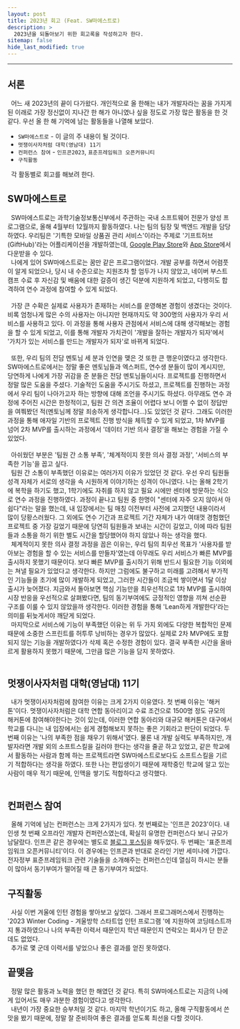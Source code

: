 ```yaml
---
layout: post
title: 2023년 회고 (Feat. SW마에스트로)
description: >
  2023년을 되돌아보기 위한 회고록을 작성하고자 한다.
sitemap: false
hide_last_modified: true
---
```


---

## 서론

&nbsp; 어느 새 2023년의 끝이 다가왔다. 개인적으로 올 한해는 내가 개발자라는 꿈을 가지게 된 이래로 가장 정신없이 지나간 한 해가 아니였나 싶을 정도로 가장 많은 활동을 한 것 같다. 우선 올 한 해 기억에 남는 활동들을 나열해 보았다.

- `SW마에스트로` - 이 글의 주 내용이 될 것이다.
- `멋쟁이사자처럼 대학(영남대) 11기`
- `컨퍼런스 참여` - `인프콘2023`, `표준프레임워크 오픈커뮤니티`
- `구직활동`

&nbsp; 각 활동별로 회고를 해보려 한다.

## SW마에스트로

&nbsp; SW마에스트로는 과학기술정보통신부에서 주관하는 국내 소프트웨어 전문가 양성 프로그램으로, 올해 4월부터 12월까지 활동하였다. 나는 팀의 팀장 및 백엔드 개발을 담당하였다. 우리팀은 '기특한 모바일 상품권 관리 서비스'이라는 주제로 '기프트허브(GiftHub)'라는 어플리케이션을 개발하였는데,  [Google Play Store](https://play.google.com/store/apps/details?id=org.swmaestro.repl.GiftHub)와 [App Store](https://apps.apple.com/th/app/%EA%B8%B0%ED%94%84%ED%8A%B8%ED%97%88%EB%B8%8C-%EA%B8%B0%ED%8A%B9%ED%95%9C-%EB%AA%A8%EB%B0%94%EC%9D%BC-%EC%83%81%ED%92%88%EA%B6%8C-%EA%B4%80%EB%A6%AC-%EC%84%9C%EB%B9%84%EC%8A%A4/id6450826402)에서 다운받을 수 있다.<br>
&nbsp; 나에게 있어 SW마에스트로는 꿈만 같은 프로그램이었다. 개발 공부를 하면서 어렴풋이 알게 되었으나, 당시 내 수준으로는 지원조차 할 엄두가 나지 않았고, 네이버 부스트캠프 수료 후 자신감 및 배움에 대한 갈증이 생긴 덕분에 지원하게 되었고, 다행히도 합격하여 연수 과정에 참여할 수 있게 되었다.<br><br>
&nbsp; 가장 큰 수확은 실제로 사용자가 존재하는 서비스를 운영해본 경험이 생겼다는 것이다. 비록 엄청나게 많은 수의 사용자는 아니지만 현재까지도 약 300명의 사용자가 우리 서비스를 사용하고 있다. 이 과정을 통해 사용자 관점에서 서비스에 대해 생각해보는 경험을 할 수 있게 되었고, 이를 통해 개발자 가치관이 '개발을 잘하는 개발자가 되자'에서 '가치가 있는 서비스를 만드는 개발자가 되자'로 바뀌게 되었다.<br><br>
&nbsp; 또한, 우리 팀의 전담 멘토님 세 분과 인연을 맺은 것 또한 큰 행운이였다고 생각한다. SW마에스트로에서는 정말 좋은 멘토님들과 엑스퍼트, 연수생 분들이 많이 계시지만, 당연하게 나에게 가장 귀감을 준 분들은 전담 멘토님들이시다. 프로젝트를 진행하면서 정말 많은 도움을 주셨다. 기술적인 도움을 주시기도 하셨고, 프로젝트를 진행하는 과정에서 우리 팀이 나아가고자 하는 방향에 대해 조언을 주시기도 하셨다. 아무래도 연수 과정에 주어진 시간은 한정적이고, 팀원 간 의견 조율이 어렵다 보니 어쩔 수 없이 정답만을 여쭤봤던 적(멘토님께 정말 죄송하게 생각합니다...)도 있었던 것 같다. 그래도 이러한 과정을 통해 애자일 기반의 프로젝트 진행 방식을 체득할 수 있게 되었고, 1차 MVP를 넘어 2차 MVP를 출시하는 과정에서 '데이터 기반 의사 결정'을 해보는 경험을 가질 수 있었다.<br><br>
&nbsp; 아쉬웠던 부분은 '팀원 간 소통 부족', '체계적이지 못한 의사 결정 과정', '서비스의 부족한 기능'을 꼽고 싶다.<br>
&nbsp; 팀원 간 소통이 부족했던 이유로는 여러가지 이유가 있었던 것 같다. 우선 우리 팀원들 성격 자체가 서로의 생각을 속 시원하게 이야기하는 성격이 아니였다. 나는 올해 2학기에 복학을 하기도 했고, 1학기에도 자취를 하지 않고 필요 시에만 센터에 방문하는 식으로 연수 과정을 진행하였다. 과정이 끝나고 팀원 중 한명이 "센터에 자주 오지 않아서 아쉽다"라는 말을 했는데, 내 입장에서는 팀 매칭 이전부터 사전에 고지했던 내용이라서 많이 당황스러웠다. 그 외에도 연수 기간과 프로젝트 기간 자체가 내가 여태껏 경험했던 프로젝트 중 가장 길었기 때문에 당연히 팀원들과 보내는 시간이 길었고, 이에 따라 팀원들과 소통을 하기 위한 별도 시간을 할당했어야 하지 않았나 하는 생각을 했다.<br>
&nbsp; 체계적이지 못한 의사 결정 과정을 꼽은 이유는, 우리 팀의 최우선 목표가 '사용자를 받아보는 경험을 할 수 있는 서비스를 만들자'였는데 아무래도 우리 서비스가 빠른 MVP를 출시하지 못했기 때문이다. 보다 빠른 MVP를 출시하기 위해 반드시 필요한 기능 이외에는 쳐낼 필요가 있었다고 생각한다. 하지만 그럼에도 불구하고 미래를 고려해서 부가적인 기능들을 초기에 많이 개발하게 되었고, 그러한 시간들이 조금씩 쌓이면서 1달 이상 출시가 늦어졌다. 지금와서 돌아보면 핵심 기능만을 최우선적으로 1차 MVP를 출시하여 시장 반응을 우선적으로 살펴봤다면, 팀의 동기부여에도 긍정적인 영향을 끼쳐 선순환 구조를 이룰 수 있지 않았을까 생각한다. 이러한 경험을 통해 'Lean하게 개발한다'라는 의미를 뒤늦게서야 깨닫게 되었다.<br>
&nbsp; 마지막으로 서비스에 기능이 부족했던 이유는 위 두 가지 외에도 다양한 복합적인 문제 때문에 소중한 스프린트를 허투루 낭비하는 경우가 많았다. 실제로 2차 MVP에도 포함되지 않는 기능을 개발하였다가 삭제 혹은 수정한 경험이 있다. 결국 부족한 시간을 올바르게 활용하지 못했기 때문에, 그만큼 많은 기능을 담지 못하였다.<br><br>

## 멋쟁이사자처럼 대학(영남대) 11기

&nbsp; 내가 멋쟁이사자처럼에 참여한 이유는 크게 2가지 이유였다. 첫 번째 이유는 '해커톤'이다. 멋쟁이사자처럼은 대학 연합 동아리이고 수료 조건으로 1500명 정도 규모의 해커톤에 참여해야한다는 것이 있는데, 이러한 연합 동아리와 대규모 해커톤은 대구에서 학교를 다니는 내 입장에서는 쉽게 경험해보지 못하는 좋은 기회라고 판단이 되었다. 두 번째 이유는 '나의 부족한 점을 채우기 위해서'였다. 물론 내 개발 실력도 부족하지만, 개발자라면 개발 외의 소프트스킬을 길러야 한다는 생각을 줄곧 하고 있었고, 같은 학교에서 활동하는 사람과 함께 하는 프로젝트라면 SW마에스트로보다도 소프트스킬을 기르기 적합하다는 생각을 하였다. 또한 나는 편입생이기 때문에 재학중인 학교에 알고 있는 사람이 매우 적기 때문에, 인맥을 쌓기도 적합하다고 생각했다.<br><br>

## 컨퍼런스 참여

&nbsp; 올해 기억에 남는 컨퍼런스는 크게 2가지가 있다. 첫 번째로는 '인프콘 2023'이다. 내 인생 첫 번째 오프라인 개발자 컨퍼런스였는데, 확실히 유명한 컨퍼런스다 보니 규모가 남달랐다. 인프콘 같은 경우에는 별도로 [블로그 포스팅](https://jinlee.kr/essay/2023-08-28-infcon2023-review/)을 해두었다. 두 번째는 '표준프레임워크 오픈커뮤니티'이다. 이 경우에는 인프콘과 반대로 온라인 기반 세미나에 가깝다. 전자정부 표준프레임워크 관련 기술들을 소개해주는 컨퍼런스인데 열심히 하시는 분들이 많아서 동기부여가 떨어질 때 큰 동기부여가 되었다.

## 구직활동

&nbsp; 사실 이번 겨울에 인턴 경험을 쌓아보고 싶었다. 그래서 프로그래머스에서 진행하는 '2023 Winter Coding - 겨울방학 스타트업 인턴 프로그램
'에 지원하여 코딩테스트까지 통과하였으나 나의 부족한 이력서 때문인지 학년 때문인지 연락오는 회사가 단 한군데도 없었다.<br>
&nbsp; 추가로 몇 군데 이력서를 넣었으나 좋은 결과를 얻진 못하였다.

## 끝맺음

&nbsp; 정말 많은 활동과 노력을 했던 한 해였던 것 같다. 특히 SW마에스트로는 지금의 나에게 있어서도 매우 과분한 경험이였다고 생각한다.<br>
&nbsp; 내년이 가장 중요한 승부처일 것 같다. 마지막 학년이기도 하고, 올해 구직활동에서 쓴 맛을 봤기 때문에, 정말 잘 준비하여 좋은 결과를 얻도록 최선을 다할 것이다.
